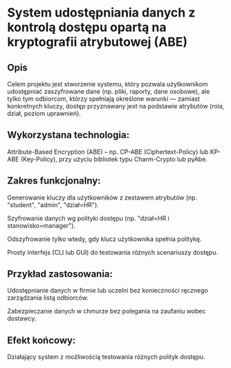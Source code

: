 # System udostępniania danych z kontrolą dostępu opartą na kryptografii atrybutowej (ABE)

## Opis 
Celem projektu jest stworzenie systemu, który pozwala użytkownikom udostępniać zaszyfrowane dane (np. pliki, raporty, dane osobowe), ale tylko tym odbiorcom, którzy spełniają określone warunki — zamiast konkretnych kluczy, dostęp przyznawany jest na podstawie atrybutów (rola, dział, poziom uprawnień). 

## Wykorzystana technologia: 
Attribute-Based Encryption (ABE) – np. CP-ABE (Ciphertext-Policy) lub KP-ABE (Key-Policy), przy użyciu bibliotek typu Charm-Crypto lub pyAbe. 

## Zakres funkcjonalny: 

Generowanie kluczy dla użytkowników z zestawem atrybutów (np. "student", "admin", "dział=HR"). 

Szyfrowanie danych wg polityki dostępu (np. "dział=HR i stanowisko=manager"). 

Odszyfrowanie tylko wtedy, gdy klucz użytkownika spełnia politykę. 

Prosty interfejs (CLI lub GUI) do testowania różnych scenariuszy dostępu. 

## Przykład zastosowania: 

Udostępnianie danych w firmie lub uczelni bez konieczności ręcznego zarządzania listą odbiorców. 

Zabezpieczanie danych w chmurze bez polegania na zaufaniu wobec dostawcy. 

## Efekt końcowy: 

Działający system z możliwością testowania różnych polityk dostępu. 
